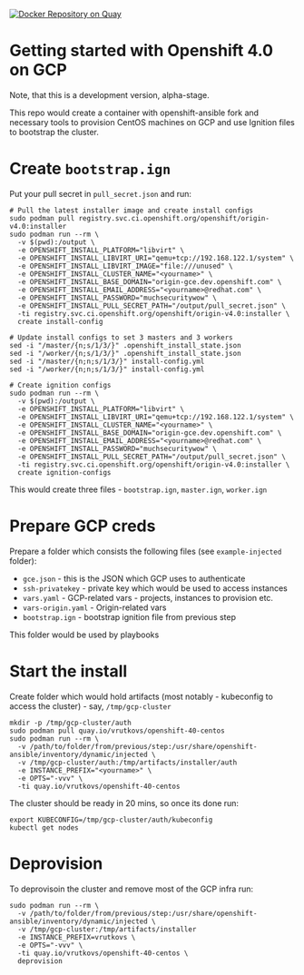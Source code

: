 [![Docker Repository on Quay](https://quay.io/repository/vrutkovs/openshift-40-centos/status "Docker Repository on Quay")](https://quay.io/repository/vrutkovs/openshift-40-centos)

# Getting started with Openshift 4.0 on GCP

Note, that this is a development version, alpha-stage.

This repo would create a container with openshift-ansible fork and necessary tools to provision CentOS machines on GCP and 
use Ignition files to bootstrap the cluster.

# Create `bootstrap.ign`
Put your pull secret in `pull_secret.json` and run:
```
# Pull the latest installer image and create install configs
sudo podman pull registry.svc.ci.openshift.org/openshift/origin-v4.0:installer
sudo podman run --rm \
  -v $(pwd):/output \
  -e OPENSHIFT_INSTALL_PLATFORM="libvirt" \
  -e OPENSHIFT_INSTALL_LIBVIRT_URI="qemu+tcp://192.168.122.1/system" \
  -e OPENSHIFT_INSTALL_LIBVIRT_IMAGE="file:///unused" \
  -e OPENSHIFT_INSTALL_CLUSTER_NAME="<yourname>" \
  -e OPENSHIFT_INSTALL_BASE_DOMAIN="origin-gce.dev.openshift.com" \
  -e OPENSHIFT_INSTALL_EMAIL_ADDRESS="<yourname>@redhat.com" \
  -e OPENSHIFT_INSTALL_PASSWORD="muchsecuritywow" \
  -e OPENSHIFT_INSTALL_PULL_SECRET_PATH="/output/pull_secret.json" \
  -ti registry.svc.ci.openshift.org/openshift/origin-v4.0:installer \
  create install-config

# Update install configs to set 3 masters and 3 workers
sed -i "/master/{n;s/1/3/}" .openshift_install_state.json
sed -i "/worker/{n;s/1/3/}" .openshift_install_state.json
sed -i "/master/{n;n;s/1/3/}" install-config.yml
sed -i "/worker/{n;n;s/1/3/}" install-config.yml

# Create ignition configs
sudo podman run --rm \              
  -v $(pwd):/output \
  -e OPENSHIFT_INSTALL_PLATFORM="libvirt" \
  -e OPENSHIFT_INSTALL_LIBVIRT_URI="qemu+tcp://192.168.122.1/system" \
  -e OPENSHIFT_INSTALL_CLUSTER_NAME="<yourname>" \      
  -e OPENSHIFT_INSTALL_BASE_DOMAIN="origin-gce.dev.openshift.com" \
  -e OPENSHIFT_INSTALL_EMAIL_ADDRESS="<yourname>@redhat.com" \              
  -e OPENSHIFT_INSTALL_PASSWORD="muchsecuritywow" \        
  -e OPENSHIFT_INSTALL_PULL_SECRET_PATH="/output/pull_secret.json" \
  -ti registry.svc.ci.openshift.org/openshift/origin-v4.0:installer \
  create ignition-configs
```

This would create three files - `bootstrap.ign`, `master.ign`, `worker.ign`

# Prepare GCP creds
Prepare a folder which consists the following files (see `example-injected` folder):
* `gce.json` - this is the JSON which GCP uses to authenticate
* `ssh-privatekey` - private key which would be used to access instances
* `vars.yaml` - GCP-related vars - projects, instances to provision etc.
* `vars-origin.yaml` - Origin-related vars
* `bootstrap.ign` - bootstrap ignition file from previous step

This folder would be used by playbooks

# Start the install
Create folder which would hold artifacts (most notably - kubeconfig to access the cluster) - say, `/tmp/gcp-cluster`
```
mkdir -p /tmp/gcp-cluster/auth
sudo podman pull quay.io/vrutkovs/openshift-40-centos
sudo podman run --rm \
  -v /path/to/folder/from/previous/step:/usr/share/openshift-ansible/inventory/dynamic/injected \
  -v /tmp/gcp-cluster/auth:/tmp/artifacts/installer/auth
  -e INSTANCE_PREFIX="<yourname>" \
  -e OPTS="-vvv" \
  -ti quay.io/vrutkovs/openshift-40-centos
```

The cluster should be ready in 20 mins, so once its done run:
```
export KUBECONFIG=/tmp/gcp-cluster/auth/kubeconfig
kubectl get nodes
```

# Deprovision

To deprovisoin the cluster and remove most of the GCP infra run:
```
sudo podman run --rm \
  -v /path/to/folder/from/previous/step:/usr/share/openshift-ansible/inventory/dynamic/injected \
  -v /tmp/gcp-cluster:/tmp/artifacts/installer
  -e INSTANCE_PREFIX=vrutkovs \
  -e OPTS="-vvv" \
  -ti quay.io/vrutkovs/openshift-40-centos \
  deprovision
```
